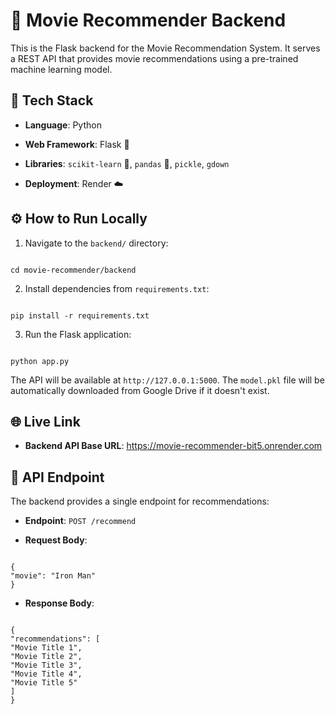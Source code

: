 
# 🐍 Movie Recommender Backend

This is the Flask backend for the Movie Recommendation System. It serves a REST API that provides movie recommendations using a pre-trained machine learning model.

## 🚀 Tech Stack

* **Language**: Python

* **Web Framework**: Flask 🧪

* **Libraries**: `scikit-learn` 🧠, `pandas` 🐼, `pickle`, `gdown`

* **Deployment**: Render ☁️

## ⚙️ How to Run Locally

1. Navigate to the `backend/` directory:

```

cd movie-recommender/backend

```

2. Install dependencies from `requirements.txt`:

```

pip install -r requirements.txt

```

3. Run the Flask application:

```

python app.py

```

The API will be available at `http://127.0.0.1:5000`. The `model.pkl` file will be automatically downloaded from Google Drive if it doesn't exist.

## 🌐 Live Link

* **Backend API Base URL**: <https://movie-recommender-bit5.onrender.com>

## 🔧 API Endpoint

The backend provides a single endpoint for recommendations:

* **Endpoint**: `POST /recommend`

* **Request Body**:

```

{
"movie": "Iron Man"
}

```

* **Response Body**:

```

{
"recommendations": [
"Movie Title 1",
"Movie Title 2",
"Movie Title 3",
"Movie Title 4",
"Movie Title 5"
]
}

```
```
